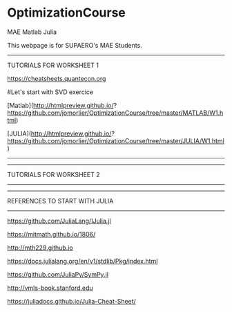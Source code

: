 # OptimizationCourse
MAE Matlab Julia 


This webpage is for SUPAERO's MAE Students.



*******************

TUTORIALS FOR WORKSHEET 1

https://cheatsheets.quantecon.org

#Let's start with SVD exercice

[Matlab](http://htmlpreview.github.io/?
https://github.com/jomorlier/OptimizationCourse/tree/master/MATLAB/W1.html)


[JULIA](http://htmlpreview.github.io/?
https://github.com/jomorlier/OptimizationCourse/tree/master/JULIA/W1.html)


*******************





*******************

TUTORIALS FOR WORKSHEET 2

*******************


*******************

REFERENCES TO START WITH JULIA

*******************

https://github.com/JuliaLang/IJulia.jl

https://mitmath.github.io/1806/

http://mth229.github.io

https://docs.julialang.org/en/v1/stdlib/Pkg/index.html

https://github.com/JuliaPy/SymPy.jl

http://vmls-book.stanford.edu

https://juliadocs.github.io/Julia-Cheat-Sheet/


